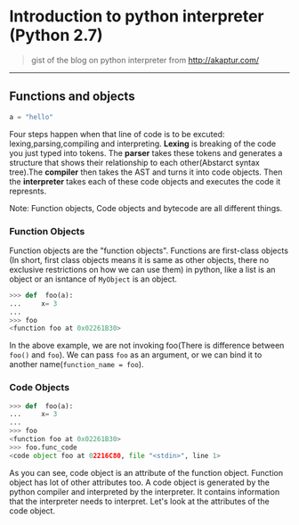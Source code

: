 # Introduction to python interpreter (Python 2.7)
>gist of the blog on python interpreter from http://akaptur.com/
___

## Functions and objects
```python
a = "hello"
```

Four steps happen when that line of code is to be excuted: lexing,parsing,compiling and interpreting.
__**Lexing**__ is breaking of the code you just typed into tokens. The __**parser**__ takes these tokens and 
generates a structure that shows their relationship to each other(Abstarct syntax tree).The __**compiler**__ then takes
the AST and turns it into code objects. Then the __**interpreter**__ takes each of these code objects and executes the code
it represnts.

Note: Function objects, Code objects and bytecode are all different things. 

### Function Objects
Function objects are the "function objects". Functions are first-class objects (In short, first class objects means it is same as other objects, there no exclusive restrictions on how we can use them) in python, like a list is an object or an isntance of ```MyObject``` is an object.

```python
>>> def  foo(a):
...     x= 3
...
>>> foo
<function foo at 0x02261B30>
```

In the above example, we are not invoking foo(There is difference between ```foo()``` and ```foo```). We can pass ```foo``` as 
an argument, or we can bind it to another name(```function_name = foo```). 

### Code Objects

```python
>>> def  foo(a):
...     x= 3
...
>>> foo
<function foo at 0x02261B30>
>>> foo.func_code
<code object foo at 02216C80, file "<stdin>", line 1>
```
As you can see, code object is an attribute of the function object. Function object has lot of other attributes too. 
A code object is generated by the python compiler and interpreted by the interpreter. It contains information that the interpreter
needs to interpret. Let's look at the attributes of the code object.



	
	

